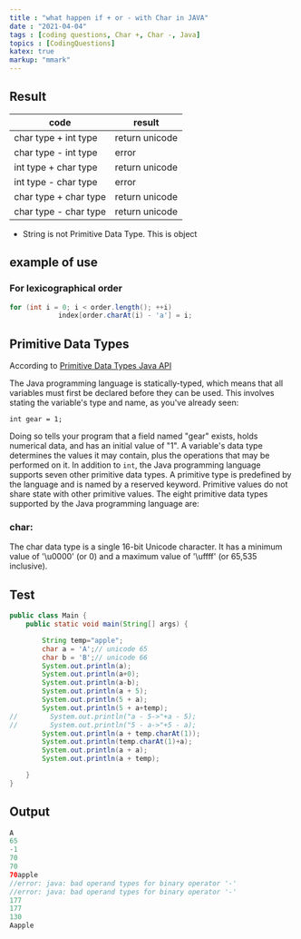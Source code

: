 ```yaml
---
title : "what happen if + or - with Char in JAVA"
date : "2021-04-04"
tags : [coding questions, Char +, Char -, Java]
topics : [CodingQuestions]
katex: true
markup: "mmark"
---
```


## Result

| code | result |
|---|---|
| char type + int type | return unicode |
| char type - int type | error |
| int type + char type | return unicode |
| int type - char type | error |
| char type + char type | return unicode |
| char type - char type | return unicode |

- String is not Primitive Data Type. This is object

## example of use

### For lexicographical order

```java
for (int i = 0; i < order.length(); ++i)
            index[order.charAt(i) - 'a'] = i;
```

## Primitive Data Types

According to [Primitive Data Types Java API](https://docs.oracle.com/javase/tutorial/java/nutsandbolts/datatypes.html)

The Java programming language is statically-typed, which means that all variables must first be declared before they can be used. This involves stating the variable's type and name, as you've already seen:

`int gear = 1;`

Doing so tells your program that a field named "gear" exists, holds numerical data, and has an initial value of "1". A variable's data type determines the values it may contain, plus the operations that may be performed on it. In addition to `int`, the Java programming language supports seven other primitive data types. A primitive type is predefined by the language and is named by a reserved keyword. Primitive values do not share state with other primitive values. The eight primitive data types supported by the Java programming language are:

### char:

The char data type is a single 16-bit Unicode character. It has a minimum value of '\u0000' (or 0) and a maximum value of '\uffff' (or 65,535 inclusive).

## Test

```java
public class Main {
    public static void main(String[] args) {

        String temp="apple";
        char a = 'A';// unicode 65
        char b = 'B';// unicode 66
        System.out.println(a);
        System.out.println(a+0);
        System.out.println(a-b);
        System.out.println(a + 5);
        System.out.println(5 + a);
        System.out.println(5 + a+temp);
//        System.out.println("a - 5->"+a - 5);
//        System.out.println("5 - a->"+5 - a);
        System.out.println(a + temp.charAt(1));
        System.out.println(temp.charAt(1)+a);
        System.out.println(a + a);
        System.out.println(a + temp);

    }
}
```

## Output

```java
A
65
-1
70
70
70apple
//error: java: bad operand types for binary operator '-'
//error: java: bad operand types for binary operator '-'
177
177
130
Aapple
```